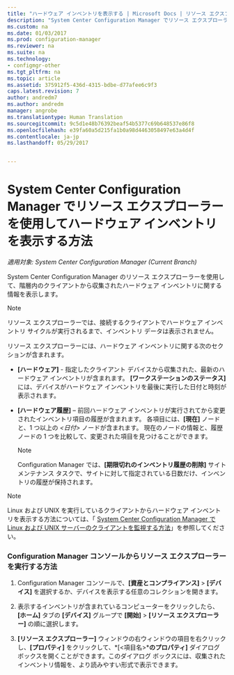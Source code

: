 ```yaml
---
title: "ハードウェア インベントリを表示する | Microsoft Docs | リソース エクスプローラー"
description: "System Center Configuration Manager でリソース エクスプローラーを使用してハードウェア インベントリを表示します。"
ms.custom: na
ms.date: 01/03/2017
ms.prod: configuration-manager
ms.reviewer: na
ms.suite: na
ms.technology:
- configmgr-other
ms.tgt_pltfrm: na
ms.topic: article
ms.assetid: 375912f5-436d-4315-bdbe-d77afee6c9f3
caps.latest.revision: 7
author: andredm7
ms.author: andredm
manager: angrobe
ms.translationtype: Human Translation
ms.sourcegitcommit: 9c5d1e48b76392beaf54b5377c69b648537e86f8
ms.openlocfilehash: e39fa60a5d215fa1b0a98d4463058497e63a4d4f
ms.contentlocale: ja-jp
ms.lasthandoff: 05/29/2017


---
```

# <a name="how-to-use-resource-explorer-to-view-hardware-inventory-in-system-center-configuration-manager"></a>System Center Configuration Manager でリソース エクスプローラーを使用してハードウェア インベントリを表示する方法

*適用対象: System Center Configuration Manager (Current Branch)*

System Center Configuration Manager のリソース エクスプローラーを使用して、階層内のクライアントから収集されたハードウェア インベントリに関する情報を表示します。  

> [!NOTE]  
>  リソース エクスプローラーでは、接続するクライアントでハードウェア インベントリ サイクルが実行されるまで、インベントリ データは表示されません。  

 リソース エクスプローラーには、ハードウェア インベントリに関する次のセクションが含まれます。  

-   **[ハードウェア]** - 指定したクライアント デバイスから収集された、最新のハードウェア インベントリが含まれます。  **[ワークステーションのステータス]** には、デバイスがハードウェア インベントリを最後に実行した日付と時刻が表示されます。  

-   **[ハードウェア履歴]** – 前回ハードウェア インベントリが実行されてから変更されたインベントリ項目の履歴が含まれます。 各項目には、**[現在]** ノードと、1 つ以上の *<日付\>* ノードが含まれます。 現在のノードの情報と、履歴ノードの 1 つを比較して、変更された項目を見つけることができます。  

    > [!NOTE]  
    >  Configuration Manager では、**[期限切れのインベントリ履歴の削除]** サイト メンテナンス タスクで、サイトに対して指定されている日数だけ、インベントリの履歴が保持されます。  

> [!NOTE]  
>  Linux および UNIX を実行しているクライアントからハードウェア インベントリを表示する方法については、「 [System Center Configuration Manager で Linux および UNIX サーバーのクライアントを監視する方法](../../../../core/clients/manage/monitor-clients-for-linux-and-unix-servers.md)」を参照してください。  

### <a name="how-to-run-resource-explorer-from-the-configuration-manager-console"></a>Configuration Manager コンソールからリソース エクスプローラーを実行する方法  

1.  Configuration Manager コンソールで、**[資産とコンプライアンス]** > **[デバイス]** を選択するか、デバイスを表示する任意のコレクションを開きます。  

3.  表示するインベントリが含まれているコンピューターをクリックしたら、**[ホーム]** タブの **[デバイス]** グループで **[開始]** >  **[リソース エクスプローラー]** の順に選択します。   

4.  **[リソース エクスプローラー]** ウィンドウの右ウィンドウの項目を右クリックし、**[プロパティ]** をクリックして、*[<項目名\>***のプロパティ]** ダイアログ ボックスを開くことができます。このダイアログ ボックスには、収集されたインベントリ情報を、より読みやすい形式で表示できます。  


